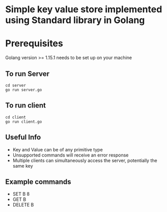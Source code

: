 # Simple key value store implemented using Standard library in Golang

# Prerequisites
Golang version >= 1.15.1 needs to be set up on your machine

## To run Server

```shell
cd server
go run server.go
```

## To run client
```shell
cd client
go run client.go
```

## Useful Info
- Key and Value can be of any primitive type
- Unsupported commands will receive an error response
- Multiple clients can simultaneously access the server, potentially the same key 


## Example commands
- SET B 8
- GET B
- DELETE B

